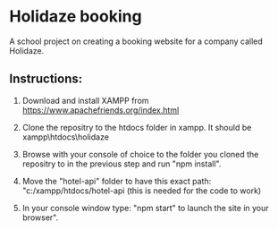 # Holidaze booking

A school project on creating a booking website for a company called Holidaze.

## Instructions:

1. Download and install XAMPP from https://www.apachefriends.org/index.html

2. Clone the repositry to the htdocs folder in xampp. It should be xampp\htdocs\holidaze

3. Browse with your console of choice to the folder you cloned the repositry to in the previous step and run "npm install".

4. Move the "hotel-api" folder to have this exact path: "c:/xampp/htdocs/hotel-api (this is needed for the code to work)

5. In your console window type: "npm start" to launch the site in your browser".
